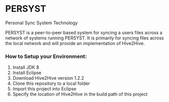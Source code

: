 # PERSYST
Personal Sync System Technology

PERSYST is a peer-to-peer based system for syncing a users files across a network of systems running PERSYST.
It is primarily for syncing files across the local network and will provide an implementation of Hive2Hive.


<h3>How to Setup your Environment:</h3>
<ol>
<li>Install JDK 8</li>
<li>Install Eclipse</li>
<li>Download Hive2Hive version 1.2.2</li>
<li>Clone this repository to a local folder</li>
<li>Import this project into Eclipse</li>
<li>Specify the location of Hive2Hive in the build path of this project</li>
</ol>

